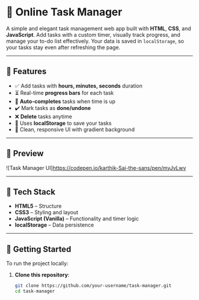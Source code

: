 # 📝 Online Task Manager

A simple and elegant task management web app built with **HTML**, **CSS**, and **JavaScript**. Add tasks with a custom timer, visually track progress, and manage your to-do list effectively. Your data is saved in `localStorage`, so your tasks stay even after refreshing the page.

---

## 🌟 Features

- ✅ Add tasks with **hours, minutes, seconds** duration
- ⏳ Real-time **progress bars** for each task
- 🔔 **Auto-completes** tasks when time is up
- ✔️ Mark tasks as **done/undone**
- ❌ **Delete** tasks anytime
- 💾 Uses **localStorage** to save your tasks
- 🎨 Clean, responsive UI with gradient background

---

## 📸 Preview

![Task Manager UI]https://codepen.io/karthik-Sai-the-sans/pen/myJvLwv

---

## 🔧 Tech Stack

- **HTML5** – Structure
- **CSS3** – Styling and layout
- **JavaScript (Vanilla)** – Functionality and timer logic
- **localStorage** – Data persistence

---

## 🚀 Getting Started

To run the project locally:

1. **Clone this repository**:
   ```bash
   git clone https://github.com/your-username/task-manager.git
   cd task-manager
